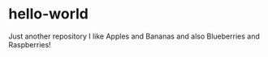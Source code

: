 # hello-world
Just another repository
I like Apples and Bananas
and also Blueberries and Raspberries!
